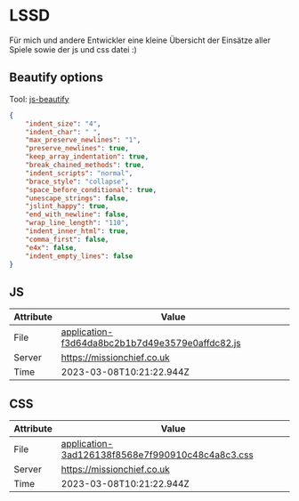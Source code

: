 # LSSD
Für mich und andere Entwickler eine kleine Übersicht der Einsätze aller Spiele sowie der js und css datei :)

<!-- automated -->
## Beautify options
Tool: [js-beautify](https://github.com/beautify-web/js-beautify)
```json
{
    "indent_size": "4",
    "indent_char": " ",
    "max_preserve_newlines": "1",
    "preserve_newlines": true,
    "keep_array_indentation": true,
    "break_chained_methods": true,
    "indent_scripts": "normal",
    "brace_style": "collapse",
    "space_before_conditional": true,
    "unescape_strings": false,
    "jslint_happy": true,
    "end_with_newline": false,
    "wrap_line_length": "110",
    "indent_inner_html": true,
    "comma_first": false,
    "e4x": false,
    "indent_empty_lines": false
}
```

## JS
| Attribute | Value |
| --------- | ----- |
| File      | [application-f3d64da8bc2b1b7d49e3579e0affdc82.js](https://missionchief.co.uk/assets/application-f3d64da8bc2b1b7d49e3579e0affdc82.js) |
| Server    | https://missionchief.co.uk |
| Time      | 2023-03-08T10:21:22.944Z |

## CSS
| Attribute | Value |
| --------- | ----- |
| File      | [application-3ad126138f8568e7f990910c48c4a8c3.css](https://missionchief.co.uk/assets/application-3ad126138f8568e7f990910c48c4a8c3.css) |
| Server    | https://missionchief.co.uk |
| Time      | 2023-03-08T10:21:22.944Z |
<!-- /automated -->
